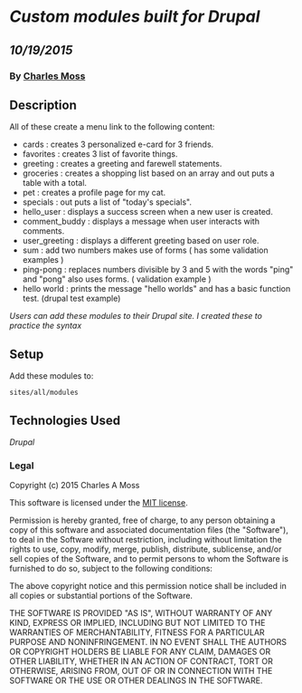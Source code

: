 # _Custom modules built for Drupal_
## _10/19/2015_
### By [Charles Moss](https://twitter.com/CharlesMoss)
## Description

All of these create a menu link to the following content:

* cards : creates 3 personalized e-card for 3 friends.
* favorites : creates 3 list of favorite things.
* greeting : creates a greeting and farewell statements.
* groceries : creates a shopping list based on an array and out puts a table with a total.
* pet : creates a profile page for my cat.
* specials : out puts a list of "today's specials".
* hello_user : displays a success screen when a new user is created.
* comment_buddy : displays a message when user interacts with comments.
* user_greeting : displays a different greeting based on user role.
* sum : add two numbers makes use of forms ( has some validation examples )
* ping-pong : replaces numbers divisible by 3 and 5 with the words "ping" and "pong" also uses forms. (  validation example )
* hello world : prints the message "hello worlds" and has a basic function test. (drupal test example)



_Users can add these modules to their Drupal site. I created these to practice the syntax_

## Setup

Add these modules to:

```
sites/all/modules
```


## Technologies Used
_Drupal_

### Legal
Copyright (c) 2015 Charles A Moss

This software is licensed under the [MIT license](https://en.wikipedia.org/wiki/MIT_License).

Permission is hereby granted, free of charge, to any person obtaining a copy of this software and associated documentation files (the "Software"), to deal in the Software without restriction, including without limitation the rights to use, copy, modify, merge, publish, distribute, sublicense, and/or sell copies of the Software, and to permit persons to whom the Software is furnished to do so, subject to the following conditions:

The above copyright notice and this permission notice shall be included in all copies or substantial portions of the Software.

THE SOFTWARE IS PROVIDED "AS IS", WITHOUT WARRANTY OF ANY KIND, EXPRESS OR IMPLIED, INCLUDING BUT NOT LIMITED TO THE WARRANTIES OF MERCHANTABILITY, FITNESS FOR A PARTICULAR PURPOSE AND NONINFRINGEMENT. IN NO EVENT SHALL THE AUTHORS OR COPYRIGHT HOLDERS BE LIABLE FOR ANY CLAIM, DAMAGES OR OTHER LIABILITY, WHETHER IN AN ACTION OF CONTRACT, TORT OR OTHERWISE, ARISING FROM, OUT OF OR IN CONNECTION WITH THE SOFTWARE OR THE USE OR OTHER DEALINGS IN THE SOFTWARE.
